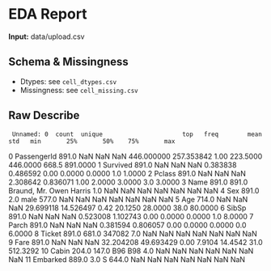 
# EDA Report

**Input:** data/upload.csv

## Schema & Missingness
- Dtypes: see `cell_dtypes.csv`
- Missingness: see `cell_missing.csv`

## Raw Describe
     Unnamed: 0  count  unique                      top   freq        mean         std   min       25%       50%    75%       max
0   PassengerId  891.0     NaN                      NaN    NaN  446.000000  257.353842  1.00  223.5000  446.0000  668.5  891.0000
1      Survived  891.0     NaN                      NaN    NaN    0.383838    0.486592  0.00    0.0000    0.0000    1.0    1.0000
2        Pclass  891.0     NaN                      NaN    NaN    2.308642    0.836071  1.00    2.0000    3.0000    3.0    3.0000
3          Name  891.0   891.0  Braund, Mr. Owen Harris    1.0         NaN         NaN   NaN       NaN       NaN    NaN       NaN
4           Sex  891.0     2.0                     male  577.0         NaN         NaN   NaN       NaN       NaN    NaN       NaN
5           Age  714.0     NaN                      NaN    NaN   29.699118   14.526497  0.42   20.1250   28.0000   38.0   80.0000
6         SibSp  891.0     NaN                      NaN    NaN    0.523008    1.102743  0.00    0.0000    0.0000    1.0    8.0000
7         Parch  891.0     NaN                      NaN    NaN    0.381594    0.806057  0.00    0.0000    0.0000    0.0    6.0000
8        Ticket  891.0   681.0                   347082    7.0         NaN         NaN   NaN       NaN       NaN    NaN       NaN
9          Fare  891.0     NaN                      NaN    NaN   32.204208   49.693429  0.00    7.9104   14.4542   31.0  512.3292
10        Cabin  204.0   147.0                  B96 B98    4.0         NaN         NaN   NaN       NaN       NaN    NaN       NaN
11     Embarked  889.0     3.0                        S  644.0         NaN         NaN   NaN       NaN       NaN    NaN       NaN